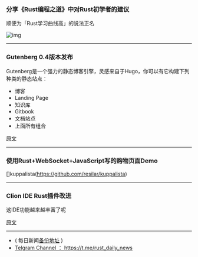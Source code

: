 ### 分享《Rust编程之道》中对Rust初学者的建议

顺便为「Rust学习曲线高」的说法正名

![img](https://wx1.sinaimg.cn/mw690/71684decly1ftxyjkcn6cj211o0r87ei.jpg)


---

### Gutenberg 0.4版本发布

Gutenberg是一个强力的静态博客引擎，灵感来自于Hugo，你可以有它构建下列种类的静态站点：

- 博客
- Landing Page
- 知识库
- Gitbook
- 文档站点
- 上面所有组合

[原文](https://www.vincentprouillet.com/blog/releasing-gutenberg-0-4-0/)

---

### 使用Rust+WebSocket+JavaScript写的购物页面Demo

[]kuppalista(https://github.com/resilar/kuppalista)

---

### Clion IDE Rust插件改进

这IDE功能越来越丰富了呢

[原文](https://blog.jetbrains.com/clion/2018/08/intellij-rust-update-2018_2/)

---

- ( 每日新闻[备份地址](https://github.com/RustStudy/rust_daily_news) )
- [Telgram Channel ： https://t.me/rust_daily_news ](https://t.me/rust_daily_news )
